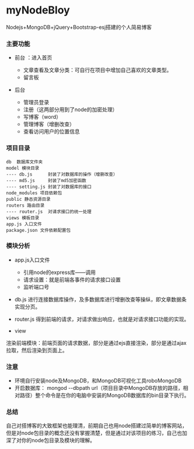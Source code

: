 # myNodeBloy
Nodejs+MongoDB+jQuery+Bootstrap-esj搭建的个人简易博客

### 主要功能
- 前台 ：进入首页
  
  - 文章查看及文章分类：可自行在项目中增加自己喜欢的文章类型。
  - 留言板
  
 - 后台
 
   - 管理员登录
   - 注册（这两部分用到了node的加密处理）
   - 写博客（word）
   - 管理博客（增删改查）
   - 查看访问用户的位置信息
   
### 项目目录

    db  数据库文件夹
    model 模块目录
    ---- db.js      封装了对数据库的操作（增删改查）
    ---- md5.js     封装了md5加密函数
    ---- setting.js 封装了对数据库的接口
    node_modules 项目依赖包
    public 静态资源目录
    routers 路由目录
    ---- router.js  对请求接口的统一处理
    views 模板目录
    app.js 入口文件
    package.json 文件依赖配置包
  
### 模块分析
 - app.js入口文件
 
   - 引用node的express库——调用
   - 请求设置：就是前端各事件的请求接口设置
   - 监听端口号
   
 - db.js
 进行连接数据库操作，及多数据库进行增删改查等操纵，即文章数据条实现分页。
 
 - router.js
 得到前端的请求，对请求做出响应，也就是对请求接口功能的实现。
 
 - view
 
 渲染前端模块：前端页面的请求数据，部分是通过ejs直接渲染，部分是通过ajax拉取，然后渲染到页面上。

### 注意
- 环境自行安装node及MongoDB，和MongoDB可视化工具roboMongoDB
- 开启数据库：  mongod --dbpath url（项目目录中MongoDB存放的路径，相对路径）整个命令是在你的电脑中安装的MongoDB数据库的bin目录下执行。

### 总结
 自己对搭博客的大致框架也能理清，前期自己也用node搭建过简单的博客网站，
 但是对node包目录的概念还没有掌握清楚，但是通过对该项目的练习，自己也加深了对你的node包目录及模块的理解。
